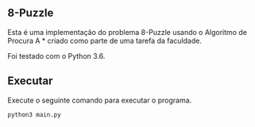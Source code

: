 ## 8-Puzzle

Esta é uma implementação do problema 8-Puzzle usando o Algoritmo de Procura A * criado como parte de uma tarefa da faculdade.

Foi testado com o Python 3.6.

## Executar

Execute o seguinte comando para executar o programa.

```python3 main.py```
